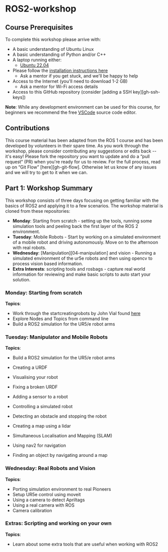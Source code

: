# ROS2-workshop

## Course Prerequisites

To complete this workshop please arrive with:
* A basic understanding of Ubuntu Linux
* A basic understanding of Python and/or C++
* A laptop running either:
  * [Ubuntu 22.04](https://releases.ubuntu.com/jammy/)
* Please follow the [installation instructions here](./ros-installation.md)
  * Ask a mentor if you get stuck, and we'll be happy to help
* Access to the Internet (you'll need to download 1-2 GB)
  * Ask a mentor for Wi-Fi access details
* Access to this GitHub repository (consider [adding a SSH key][gh-ssh-keys])
 
**Note**: While any development environment can be used for this course, for beginners we recommend the free [VSCode](https://code.visualstudio.com/) source code editor.

## Contributions

This course material has been adapted from the ROS 1 course and has been developed by volunteers in their spare time. 
As you work through the workshop, please consider contributing any suggestions or edits back -- it's easy!
Please fork the repository you want to update and do a “pull request“ (PR) when you're ready for us to review. For the full process, read up on “Git Flow” [here][gh-git-flow].
Otherwise let us know of any issues and we will try to get to it when we can.


## Part 1: Workshop Summary

This workshop consists of three days focusing on getting familiar with the basics of ROS2 and applying it to a few scenarios. The workshop material is cloned from these repositories:
* **Monday**: Starting from scratch - setting up the tools, running some simulation tools and peeling back the first layer of the ROS 2 environment.
* **Tuesday**: Mobile Robots - Start by working on a simulated environment of a mobile robot and driving autonomously. Move on to the afternoon with real robots.
* **Wednesday**: [Manipulation][04-manipulation] and vision - Running a simulated environment of the ur5e robots and then using opencv to process vision based information.
* **Extra Interests**: scripting tools and rosbags - capture real world information for reviewing and make basic scripts to auto start your solution.


### Monday: Starting from scratch
**Topics**:
+ Work through the startcreatingrobots by John Vial found [here](https://startcreatingrobots.com/)
+ Explore Nodes and Topics from command line
+ Build a ROS2 simulation for the UR5/e robot arms

### Tuesday: Manipulator and Mobile Robots
**Topics**:
+ Build a ROS2 simulation for the UR5/e robot arms
+ Creating a URDF
+ Visualising your robot
+ Fixing a broken URDF
+ Adding a sensor to a robot
+ Controlling a simulated robot
+ Detecting an obstacle and stopping the robot

+ Creating a map using a lidar
+ Simultaneous Localisation and Mapping (SLAM)
+ Using nav2 for navigation
+ Finding an object by navigating around a map

### Wednesday: Real Robots and Vision
**Topics**:
+ Porting simulation environment to real Pioneers
+ Setup UR5e control using moveit
+ Using a camera to detect Apriltags
+ Using a real camera with ROS
+ Camera calibration


### Extras: Scripting and working on your own
**Topics**:
+ Learn about some extra tools that are useful when working with ROS2

